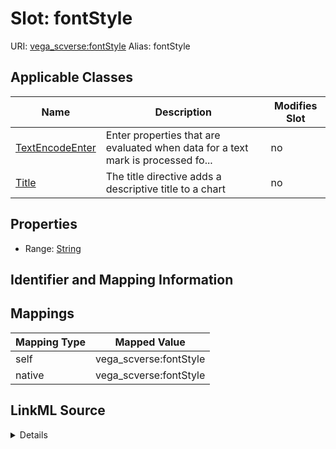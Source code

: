 

# Slot: fontStyle 



URI: [vega_scverse:fontStyle](https://w3id.org/scverse/vega-scverse/fontStyle)
Alias: fontStyle

<!-- no inheritance hierarchy -->





## Applicable Classes

| Name | Description | Modifies Slot |
| --- | --- | --- |
| [TextEncodeEnter](TextEncodeEnter.md) | Enter properties that are evaluated when data for a text mark is processed fo... |  no  |
| [Title](Title.md) | The title directive adds a descriptive title to a chart |  no  |







## Properties

* Range: [String](String.md)





## Identifier and Mapping Information








## Mappings

| Mapping Type | Mapped Value |
| ---  | ---  |
| self | vega_scverse:fontStyle |
| native | vega_scverse:fontStyle |




## LinkML Source

<details>
```yaml
name: fontStyle
alias: fontStyle
domain_of:
- Title
- TextEncodeEnter
range: string

```
</details>